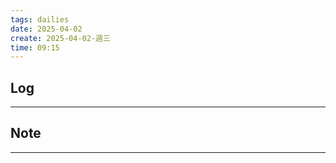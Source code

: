 ```yaml
---
tags: dailies  
date: 2025-04-02
create: 2025-04-02-週三
time: 09:15
---
```

## Log
---


## Note
---

